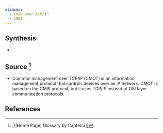 ```yaml
---
aliases:
  - CMIP Over TCP/IP
  - CMOT
---
```

## Synthesis
- 
## Source [^1]
- Common management over TCP/IP (CMOT) is an information management protocol that controls devices over an IP network. CMOT is based on the CMIS protocol, but it uses TCP/IP instead of OSI layer communication protocols.
## References

[^1]: [[(Home Page) Glossary by Capterra]]